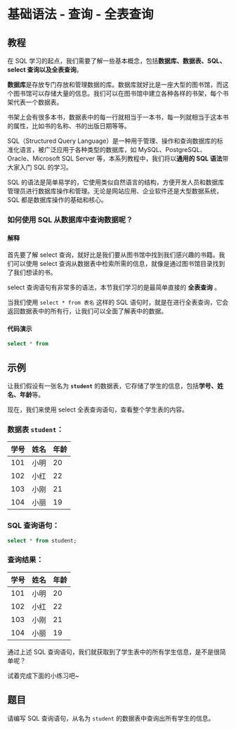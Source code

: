 # 基础语法 - 查询 - 全表查询

## 教程

在 SQL 学习的起点，我们需要了解一些基本概念，包括**数据库、数据表、SQL、select 查询以及全表查询**。

**数据库**是存放专门存放和管理数据的库。数据库就好比是一座大型的图书馆，而这个图书馆可以存储大量的信息。我们可以在图书馆中建立各种各样的书架，每个书架代表一个数据表。

书架上会有很多本书，数据表中的每一行就相当于一本书，每一列就相当于这本书的属性，比如书的名称、书的出版日期等等。

SQL（Structured Query Language）是一种用于管理、操作和查询数据库的标准化语言，被广泛应用于各种类型的数据库，如 MySQL、PostgreSQL、Oracle、Microsoft SQL Server 等，本系列教程中，我们将以**通用的 SQL 语法**带大家入门 SQL 的学习。

SQL 的语法是简单易学的，它使用类似自然语言的结构，方便开发人员和数据库管理员进行数据库操作和管理。无论是网站应用、企业软件还是大型数据系统，SQL 都是数据库操作的基础和核心。

### 如何使用 SQL 从数据库中查询数据呢？

#### 解释
首先要了解 select 查询，就好比是我们要从图书馆中找到我们感兴趣的书籍。我们可以使用 select 查询从数据表中检索所需的信息，就像是通过图书馆目录找到了我们想读的书。

select 查询语句有非常多的语法，本节我们学习的是最简单直接的 **全表查询** 。

当我们使用 `select * from 表名` 这样的 SQL 语句时，就是在进行全表查询，它会返回数据表中的所有行，让我们可以全面了解表中的数据。

#### 代码演示
```sql
select * from
```
## 示例

让我们假设有一张名为 **`student`** 的数据表，它存储了学生的信息，包括**学号、姓名、年龄**等。

现在，我们来使用 select 全表查询语句，查看整个学生表的内容。

### 数据表 `student`：

| 学号 | 姓名 | 年龄 |
| ---- | ---- | ---- |
| 101  | 小明 | 20   |
| 102  | 小红 | 22   |
| 103  | 小刚 | 21   |
| 104  | 小丽 | 19   |
### SQL 查询语句：

```sql
select * from student;
```
### 查询结果：

| 学号 | 姓名 | 年龄 |
| ---- | ---- | ---- |
| 101  | 小明 | 20   |
| 102  | 小红 | 22   |
| 103  | 小刚 | 21   |
| 104  | 小丽 | 19   |

通过上述 SQL 查询语句，我们就获取到了学生表中的所有学生信息，是不是很简单呢？

试着完成下面的小练习吧~
## 题目

请编写 SQL 查询语句，从名为 `student` 的数据表中查询出所有学生的信息。

